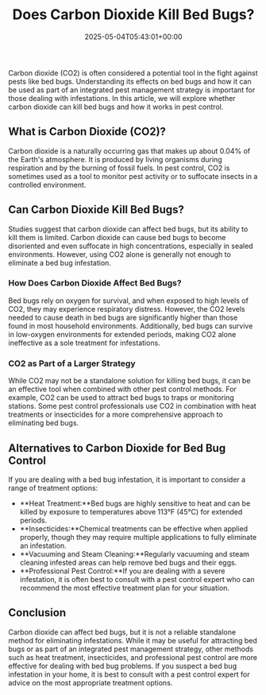 ﻿---
layout: post
title: Does Carbon Dioxide Kill Bed Bugs?
date: '2025-05-04T05:43:01+00:00'
categories:
- Guide
tags: []
slug: /does-carbon-dioxide-kill-bed-bugs/
lastmod: 2025-05-07T12:21:26+03:00
---

Carbon dioxide (CO2) is often considered a potential tool in the fight against pests like bed bugs. Understanding its effects on bed bugs and how it can be used as part of an integrated pest management strategy is important for those dealing with infestations. In this article, we will explore whether carbon dioxide can kill bed bugs and how it works in pest control.
## What is Carbon Dioxide (CO2)?
Carbon dioxide is a naturally occurring gas that makes up about 0.04% of the Earth's atmosphere. It is produced by living organisms during respiration and by the burning of fossil fuels. In pest control, CO2 is sometimes used as a tool to monitor pest activity or to suffocate insects in a controlled environment.
## Can Carbon Dioxide Kill Bed Bugs?
Studies suggest that carbon dioxide can affect bed bugs, but its ability to kill them is limited. Carbon dioxide can cause bed bugs to become disoriented and even suffocate in high concentrations, especially in sealed environments. However, using CO2 alone is generally not enough to eliminate a bed bug infestation.
### How Does Carbon Dioxide Affect Bed Bugs?
Bed bugs rely on oxygen for survival, and when exposed to high levels of CO2, they may experience respiratory distress. However, the CO2 levels needed to cause death in bed bugs are significantly higher than those found in most household environments. Additionally, bed bugs can survive in low-oxygen environments for extended periods, making CO2 alone ineffective as a sole treatment for infestations.
### CO2 as Part of a Larger Strategy
While CO2 may not be a standalone solution for killing bed bugs, it can be an effective tool when combined with other pest control methods. For example, CO2 can be used to attract bed bugs to traps or monitoring stations. Some pest control professionals use CO2 in combination with heat treatments or insecticides for a more comprehensive approach to eliminating bed bugs.
## Alternatives to Carbon Dioxide for Bed Bug Control
If you are dealing with a bed bug infestation, it is important to consider a range of treatment options:
- **Heat Treatment:**Bed bugs are highly sensitive to heat and can be killed by exposure to temperatures above 113°F (45°C) for extended periods.
- **Insecticides:**Chemical treatments can be effective when applied properly, though they may require multiple applications to fully eliminate an infestation.
- **Vacuuming and Steam Cleaning:**Regularly vacuuming and steam cleaning infested areas can help remove bed bugs and their eggs.
- **Professional Pest Control:**If you are dealing with a severe infestation, it is often best to consult with a pest control expert who can recommend the most effective treatment plan for your situation.
## Conclusion
Carbon dioxide can affect bed bugs, but it is not a reliable standalone method for eliminating infestations. While it may be useful for attracting bed bugs or as part of an integrated pest management strategy, other methods such as heat treatment, insecticides, and professional pest control are more effective for dealing with bed bug problems. If you suspect a bed bug infestation in your home, it is best to consult with a pest control expert for advice on the most appropriate treatment options.